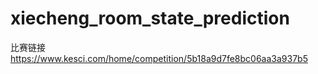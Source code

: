 # xiecheng_room_state_prediction
比赛链接
https://www.kesci.com/home/competition/5b18a9d7fe8bc06aa3a937b5
